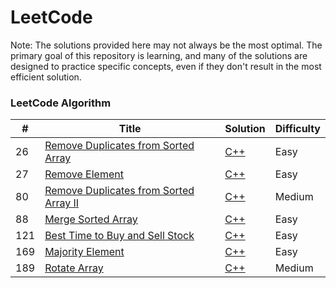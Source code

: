 # LeetCode

Note: The solutions provided here may not always be the most optimal. The primary goal of this repository is learning, and many of the solutions are designed to practice specific concepts, even if they don't result in the most efficient solution.

### LeetCode Algorithm

| #   | Title                                                                                                                       | Solution                                                        | Difficulty |
| --- | --------------------------------------------------------------------------------------------------------------------------- | --------------------------------------------------------------- | ---------- |
| 26  | [Remove Duplicates from Sorted Array](https://leetcode.com/problems/remove-duplicates-from-sorted-array/description/)       | [C++](./problems/26-remove-duplicates-from-sorted-array.cpp)    | Easy       |
| 27  | [Remove Element](https://leetcode.com/problems/remove-element/description/)                                                 | [C++](./problems/27-remove-element.cpp)                         | Easy       |
| 80  | [Remove Duplicates from Sorted Array II](https://leetcode.com/problems/remove-duplicates-from-sorted-array-ii/description/) | [C++](./problems/80-remove-duplicates-from-sorted-array-ii.cpp) | Medium     |
| 88  | [Merge Sorted Array](https://leetcode.com/problems/merge-sorted-array/description/)                                         | [C++](./problems/88-merge-sorted-array.cpp)                     | Easy       |
| 121 | [Best Time to Buy and Sell Stock](https://leetcode.com/problems/best-time-to-buy-and-sell-stock/description/)               | [C++](./problems/121-best-time-to-buy-and-sell-stock.cpp)       | Easy       |
| 169 | [Majority Element](https://leetcode.com/problems/majority-element/description/)                                             | [C++](./problems/169-majority-element.cpp)                      | Easy       |
| 189 | [Rotate Array](https://leetcode.com/problems/rotate-array/description/)                                                     | [C++](./problems/189-rotate-array.cpp)                          | Medium     |
